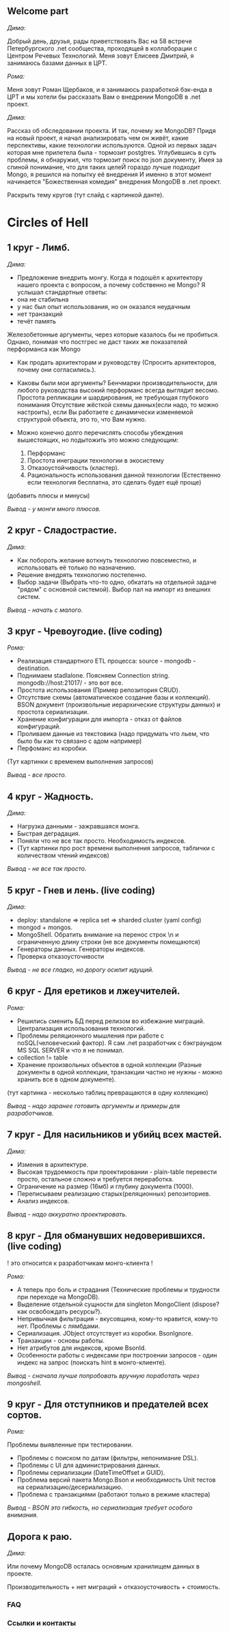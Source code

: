 ﻿## Welcome part

*Дима:*

Добрый день, друзья, рады приветствовать Вас на 58 встрече Петербургского .net сообщества, проходящей в коллаборации с Центром Речевых Технологий. 
Меня зовут Елисеев Дмитрий, я занимаюсь базами данных в ЦРТ. 

*Рома:*

Меня зовут Роман Щербаков, и я занимаюсь разработкой бэк-енда в ЦРТ и мы хотели бы рассказать Вам о внедрении MongoDB в .net проект. 

*Дима:*

Рассказ об обследовании проекта.
И так, почему же MongoDB? Придя на новый проект, я начал анализировать чем он живёт, какие перспективы, какие технологии используются.
Одной из первых задач которая мне прилетела была - тормозит postgtres.
Углубившись в суть проблемы, я обнаружил, что тормозит поиск по json документу,
Имея за спиной понимание, что для таких целеЙ гораздо лучше подходит Mongo, я решился на попытку её внедрения 
И именно в этот момент начинается "Божественная комедия" внедрения MongoDB в .net проект.

Раскрыть тему кругов (тут слайд с картинкой данте).

#  Circles of Hell

## 1 круг - Лимб. 

*Дима:*

- Предложение внедрить монгу. 
Когда я подошёл к архитектору нашего проекта с вопросом, а почему собственно не Mongo? 
Я услышал стандартные ответы:
- она не стабильна
- у нас был опыт использования, но он оказался неудачным
- нет транзакций
- течёт память

Железобетонные аргументы, через которые казалось бы не пробиться.
Однако, понимая что постгрес не даст таких же показателей перформанса как Mongo 

- Как продать архитекторам и руководству (Спросить архитекторов, почему они согласились.). 

- Каковы были мои аргументы? 
Бенчмарки производительности, для любого руководства высокий перформанс всегда выглядит весомо. 
Простота репликации и шардирования, не требующая глубокого понимания 
Отсутствие жёсткой схемы данных(если надо, то можно настроить), если Вы работаете с динамически изменяемой структурой объекта, это то, что Вам нужно.

- Можно конечно долго перечислять способы убеждения вышестоящих, но подытожить это можно следующим:

    1. Перформанс
    1. Простота инеграции технологии в экосистему
    1. Отказоустойчивость (кластер).
    1. Рациональность использования данной технологии (Естественно если технология бесплатна, это сделать будет ещё проще)

(добавить плюсы и минусы)

_Вывод - у монги много плюсов._

## 2 круг - Сладострастие.

*Дима:* 

- Как побороть желание воткнуть технологию повсеместно, и использовать её только по назначению.
- Решение внедрять технологию постепенно. 
- Выбор задачи (Выбрать что-то одно, обкатать на отдельной задаче "рядом" с основной системой).
Выбор пал на импорт из внешних систем.

_Вывод - начать с малого._

## 3 круг - Чревоугодие.  (live coding)

*Рома:*

- Реализация стандартного  ETL процесса: source - mongodb - destination. 
- Поднимаем stadlalone. Поясняем Connection string. mongodb://host:21017/ - это вот все.
- Простота использования (Пример репозитория CRUD).
- Отсутствие схемы (автоматическое создание базы и коллекций). 
BSON документ (произвольные иерархические структуры данных) и простота сериализации.
- Хранение конфигурации для импорта - отказ от файлов конфигураций. 
- Проливаем данные из текстовика (надо придумать что льем, что было бы как то связано с адом например)
- Перфоманс из коробки.

(Тут картинки с временем выполнения запросов)

_Вывод - все просто._

## 4 круг - Жадность.

*Дима:*

- Нагрузка данными - зажравшаяся монга.
- Быстрая деградация.
- Поняли что не все так просто. Необходимость индексов.
- (Тут картинки про рост времени выполнения запросов, таблички с количеством чтений индексов)

_Вывод - не все так просто._

## 5 круг - Гнев и лень.  (live coding)

*Дима:*

- deploy: standalone => replica set => sharded cluster (yaml config)
- mongod + mongos.
- MongoShell. Обратить внимание на перенос строк \n и ограниченную длину строки (не все документы помещаются)
- Генераторы данных. Генераторы индексов.
- Проверка отказоусточивости

_Вывод - не все гладко, но дорогу осилит идущий._


## 6 круг - Для еретиков и лжеучителей.

*Рома:*

- Решились сменить БД перед релизом во избежание миграций.
Централизация использования технологий.
- Проблемы реляционного мышления при работе с noSQL(человеческий фактор).
Я сам .net разработчик с бэкграундом MS SQL SERVER и что я не понимал.
- collection != table
- Хранение произвольных объектов в одной коллекции 
(Разные документы в одной коллекции, транзакции частно не нужны - можно хранить все в одном документе).

(тут картинка - несколько таблиц превращаются в одну коллекцию)

_Вывод - надо заранее готовить аргументы и примеры для разработчиков._

## 7 круг - Для насильников и убийц всех мастей.

*Дима:*

- Измения в архитектуре.
- Высокая трудоемкость при проектировании - plain-table перевести просто, остальное сложно и требуется переработка. 
- Ограничение на размер (16мб) и глубину документа (1000).
- Переписываем реализацию старых(реляционных) репозиториев.
- Анализ индексов.

_Вывод - надо аккуратно проектировать._

## 8 круг - Для обманувших недоверившихся. (live coding)
! это относится к разработчикам монго-клиента !

*Рома:*

- А теперь про боль и страдания (Технические проблемы и трудности при переходе на MongoDB).
- Выделение отдельной сущности для singleton MongoClient (dispose? как освобождать ресурсы?).
- Непривычная фильтрация - вкусовщина, кому-то нравится, кому-то нет. Проблемы с лямбдами.
- Сериализация. JObject отсутствует из коробки. BsonIgnore.
- Транзакции - основы работы.
- Нет атрибутов для индексов, кроме BsonId.
- Особенности работы с индексами при построении запросов - один индекс на запрос (поискать hint в монго-клиенте).

_Вывод - сначала лучше попробовать вручную поработать через mongoshell._

## 9 круг - Для отступников и предателей всех сортов.

*Рома:*

Проблемы выявленные при тестировании.
- Проблемы с поиском по датам (фильтры, непонимание DSL).
- Проблемы с UI для администрирования данных.
- Проблемы сериализации (DateTimeOffset и GUID). 
- Проблема версий пакета Mongo.Bson и необходимость Unit тестов на сериализацию/десериализацию.
- Проблема с транзакциями (работают только в режиме кластера)

_Вывод - BSON это гибкость, но сериализация требует особого внимания._

## Дорога к раю.

*Дима:*

Или почему MongoDB осталась основным хранилищем данных в проекте.

Производительность + нет миграций + отказоусточивость + стоимость.

### FAQ

### Ссылки и контакты



















